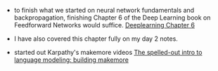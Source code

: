 - to finish what we started on neural network fundamentals and backpropagation, finishing Chapter 6 of the Deep Learning book on Feedforward Networks would suffice. 
 [Deeplearning Chapter 6](https://www.deeplearningbook.org/contents/mlp.html)

- I have also covered this chapter fully on my day 2 notes. 

- started out Karpathy's makemore videos [The spelled-out intro to language modeling: building makemore
](https://www.youtube.com/watch?v=PaCmpygFfXo&list=PLAqhIrjkxbuWI23v9cThsA9GvCAUhRvKZ&index=2)